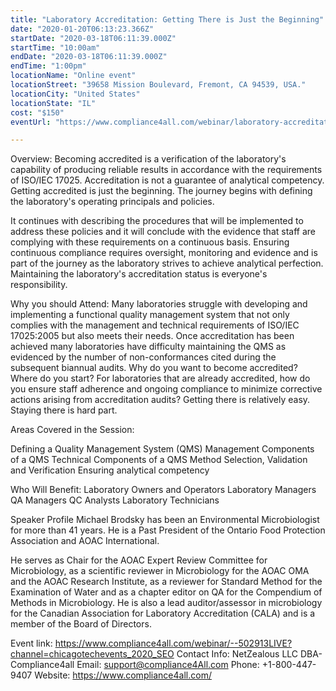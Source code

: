 ```yaml
---
title: "Laboratory Accreditation: Getting There is Just the Beginning"
date: "2020-01-20T06:13:23.366Z"
startDate: "2020-03-18T06:11:39.000Z"
startTime: "10:00am"
endDate: "2020-03-18T06:11:39.000Z"
endTime: "1:00pm"
locationName: "Online event"
locationStreet: "39658 Mission Boulevard, Fremont, CA 94539, USA."
locationCity: "United States"
locationState: "IL"
cost: "$150"
eventUrl: "https://www.compliance4all.com/webinar/laboratory-accreditation:-getting-there-is-just-the-beginning--502913LIVE"

---
```


Overview:
Becoming accredited is a verification of the laboratory's capability of producing reliable results in accordance with the requirements of ISO/IEC 17025. Accreditation is not a guarantee of analytical competency. Getting accredited is just the beginning. The journey begins with defining the laboratory's operating principals and policies.

It continues with describing the procedures that will be implemented to address these policies and it will conclude with the evidence that staff are complying with these requirements on a continuous basis. Ensuring continuous compliance requires oversight, monitoring and evidence and is part of the journey as the laboratory strives to achieve analytical perfection. Maintaining the laboratory's accreditation status is everyone's responsibility.

Why you should Attend: Many laboratories struggle with developing and implementing a functional quality management system that not only complies with the management and technical requirements of ISO/IEC 17025:2005 but also meets their needs. Once accreditation has been achieved many laboratories have difficulty maintaining the QMS as evidenced by the number of non-conformances cited during the subsequent biannual audits. Why do you want to become accredited? Where do you start? For laboratories that are already accredited, how do you ensure staff adherence and ongoing compliance to minimize corrective actions arising from accreditation audits? Getting there is relatively easy. Staying there is hard part.

Areas Covered in the Session:

Defining a Quality Management System (QMS)
Management Components of a QMS
Technical Components of a QMS
Method Selection, Validation and Verification
Ensuring analytical competency

Who Will Benefit:
Laboratory Owners and Operators
Laboratory Managers
QA Managers
QC Analysts
Laboratory Technicians

Speaker Profile
Michael Brodsky has been an Environmental Microbiologist for more than 41 years. He is a Past President of the Ontario Food Protection Association and AOAC International.

He serves as Chair for the AOAC Expert Review Committee for Microbiology, as a scientific reviewer in Microbiology for the AOAC OMA and the AOAC Research Institute, as a reviewer for Standard Method for the Examination of Water and as a chapter editor on QA for the Compendium of Methods in Microbiology. He is also a lead auditor/assessor in microbiology for the Canadian Association for Laboratory Accreditation (CALA) and is a member of the Board of Directors.

Event link:
https://www.compliance4all.com/webinar/--502913LIVE?channel=chicagotechevents_2020_SEO
Contact Info:
NetZealous LLC DBA-Compliance4all
Email: support@compliance4All.com
Phone: +1-800-447-9407
Website: https://www.compliance4all.com/



